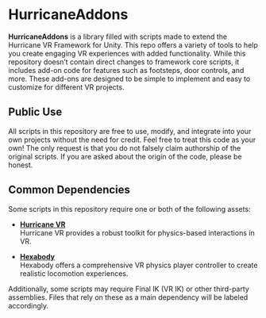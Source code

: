 # HurricaneAddons

**HurricaneAddons** is a library filled with scripts made to extend the Hurricane VR Framework for Unity. This repo offers a variety of tools to help you create engaging VR experiences with added functionality. 
While this repository doesn’t contain direct changes to framework core scripts, it includes add-on code for features such as footsteps, door controls, and more. These add-ons are designed to be simple to implement and easy to customize for different VR projects.

## Public Use

All scripts in this repository are free to use, modify, and integrate into your own projects without the need for credit. Feel free to treat this code as your own! The only request is that you do not falsely claim authorship of the original scripts. If you are asked about the origin of the code, please be honest.

## Common Dependencies

Some scripts in this repository require one or both of the following assets:

- **[Hurricane VR](https://assetstore.unity.com/packages/tools/physics/hurricane-vr-physics-interaction-toolkit-177300?srsltid=AfmBOookNf6Sz2jY1o5xkNpVPQC-0Q7V3EHTTGDU42LuQDapWTdy46fd)**  
  Hurricane VR provides a robust toolkit for physics-based interactions in VR.

- **[Hexabody](https://assetstore.unity.com/packages/tools/physics/vr-physics-player-controller-185521)**  
  Hexabody offers a comprehensive VR physics player controller to create realistic locomotion experiences.

Additionally, some scripts may require Final IK (VR IK) or other third-party assemblies. Files that rely on these as a main dependency will be labeled accordingly.
